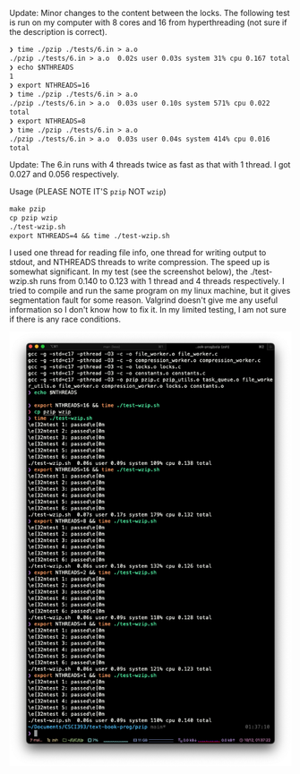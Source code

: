Update: 
Minor changes to the content between the locks. The following test is run on my computer with 8 cores and 16 from hyperthreading (not sure if the description is correct). 

```text
❯ time ./pzip ./tests/6.in > a.o
./pzip ./tests/6.in > a.o  0.02s user 0.03s system 31% cpu 0.167 total
❯ echo $NTHREADS
1
❯ export NTHREADS=16
❯ time ./pzip ./tests/6.in > a.o
./pzip ./tests/6.in > a.o  0.03s user 0.10s system 571% cpu 0.022 total
❯ export NTHREADS=8
❯ time ./pzip ./tests/6.in > a.o
./pzip ./tests/6.in > a.o  0.03s user 0.04s system 414% cpu 0.016 total
``` 

Update: 
The 6.in runs with 4 threads twice as fast as that with 1 thread. I got 0.027 and 0.056 respectively. 


Usage (PLEASE NOTE IT'S `pzip` NOT `wzip`)

```shell
make pzip
cp pzip wzip
./test-wzip.sh
export NTHREADS=4 && time ./test-wzip.sh
```


I used one thread for reading file info, one thread for writing output to stdout, and NTHREADS threads to write compression. The speed up is somewhat significant. In my test (see the screenshot below), the ./test-wzip.sh runs from 0.140 to 0.123 with 1 thread and 4 threads respectively. I tried to compile and run the same program on my linux machine, but it gives segmentation fault for some reason. Valgrind doesn't give me any useful information so I don't know how to fix it. In my limited testing, I am not sure if there is any race conditions. 

![Screen Shot 2020-10-12 at 01.37.23](ScreenShot_2020-10-12_at_01.37.23.png)
